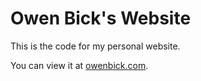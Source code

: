 # Owen Bick's Website
This is the code for my personal website. 

You can view it at [owenbick.com](https://owenbick.com).